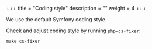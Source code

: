 +++
title = "Coding style"
description = ""
weight = 4
+++

We use the default Symfony coding style.
<!--more-->

Check and adjust coding style by running `php-cs-fixer`:

    make cs-fixer
